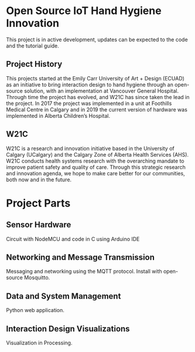 # Open Source IoT Hand Hygiene Innovation

This project is in active development, updates can be expected to the code and the tutorial guide.

## Project History
This projects started at the Emily Carr University of Art + Design (ECUAD) as an initiative to bring interaction design to hand hygiene through an open-source solution, with an implementation at Vancouver General Hospital. Through time the project has evolved, and W21C has since taken the lead in the project. In 2017 the project was implemented in a unit at Foothills Medical Centre in Calgary and in 2019 the current version of hardware was implemented in Alberta Children’s Hospital. 

## W21C
W21C is a research and innovation initiative based in the University of Calgary (UCalgary) and the Calgary Zone of Alberta Health Services (AHS). W21C conducts health systems research with the overarching mandate to improve patient safety and quality of care. Through this strategic research and innovation agenda, we hope to make care better for our communities, both now and in the future.

# Project Parts
## Sensor Hardware
Circuit with NodeMCU and code in C using Arduino IDE

## Networking and Message Transmission
Messaging and networking using the MQTT protocol. Install with open-source Mosquitto. 

## Data and System Management 
Python web application. 

## Interaction Design Visualizations
Visualization in Processing. 
